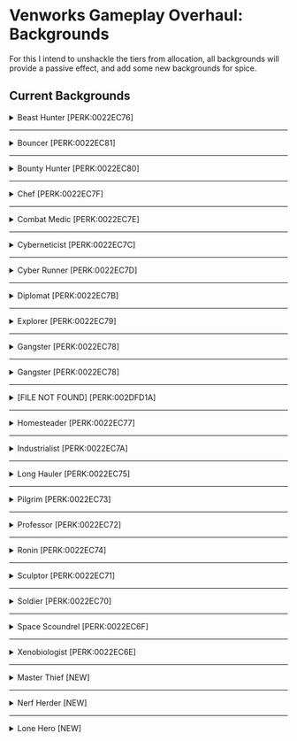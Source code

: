 # Venworks Gameplay Overhaul: Backgrounds

For this I intend to unshackle the tiers from allocation, all backgrounds will provide a passive effect, and add some new backgrounds for spice.

## Current Backgrounds

<details>

<summary>Beast Hunter [PERK:0022EC76]</summary>

### Existing

#### Description
From the Ashta of Akila to the Terrormorphs that plague the whole of the Settled Systems, hostile alien life abounds. You've learned the skills to track them, find them, and take them down.

#### Effects
- None 

#### Traits 
- Fitness
- Ballistics
- Gastronomy

### Overhauled

#### Description
From Critters to Apex Predators hostile alien life abounds. You've learned the skills to track them, take them down, and roast'em up. (15% bonus damage to aliens)

#### Effects
- Passive Effect: 15% bonus damage to aliens

#### Traits 
- Rifle Certification
- Zoology
- Gastronomy

</details>

-------------------------------------------------------------------------------

<details>

<summary>Bouncer [PERK:0022EC81]</summary>

### Existing

#### Description
You've worked the line at the toughest clubs in the Settled Systems. Back then, you learned that most non-lethal confrontations can be solved one of two ways: a strong right hook, or a more strongly secured door.

#### Effects
None 

#### Traits 
- Boxing
- Security
- Fitness

### Overhauled

#### Description
You've worked the line at the toughest clubs in the Settled Systems. Back then, you learned that most non-lethal confrontations can be solved one of two ways: a strong right hook, or a strong defense.

#### Effects
- Passive Effect: 15% physical damage reduction

#### Traits 
- Boxing
- Martial Arts
- Fitness

</details>

-------------------------------------------------------------------------------

<details>

<summary>Bounty Hunter [PERK:0022EC80]</summary>

### Existing

#### Description
Wherever there are wanted individuals, there are those who profit from their capture. And your quarry knows that in the vastness of space, they can run... but they can't hide.

#### Effects
None 

#### Traits 
- Piloting
- Targeting Control Systems
- Boost Pack Training

### Overhauled

#### Description
Wherever there are wanted individuals, there are those who profit from their capture. And your quarry knows that in the vastness of space, they can run... but they can't hide.

#### Effects
- Passive Effect: 15% increase in mission rewards and experience

#### Traits 
- Intimidation
- Boost Pack Training
- Boost Assault Training

</details>

-------------------------------------------------------------------------------

<details>

<summary>Chef  [PERK:0022EC7F]</summary>

### Existing

#### Description
While the unrefined masses scarfed down Chunks by the shipload, you catered to those with a more... discerning palate. In your kitchen, countless alien species became true culinary masterpieces.

#### Effects
None 

#### Traits 
- Gastronomy
- Dueling
- Scavenging

### Overhauled

#### Description
While the unrefined masses scarfed down Chunks by the shipload, you catered to those with a more... discerning palate. In your kitchen, countless alien species became true culinary masterpieces.

#### Effects
- Passive Effect: 15% increase food/drink buff magnitude and duration
- Passive Effect: 15% increase damage with a knife

#### Traits 
- Gastronomy
- Wellness
- Dueling

</details>

-------------------------------------------------------------------------------

<details>

<summary>Combat Medic [PERK:0022EC7E]</summary>

### Existing

#### Description
Leave it to human beings to fight over something as infinite as outer space. That's where you come in. You've never been afraid to take on the enemy... but you'd much rather take care of your friends.

#### Effects
None 

#### Traits 
- Pistol Certification
- Medicine
- Wellness

### Overhauled

#### Description
Leave it to human beings to fight over something as infinite as outer space. That's where you come in. You've never been afraid to take on the enemy... but you'd much rather take care of your friends.

#### Effects
- Passive Effect: 15% AoE heal over time

#### Traits 
- Pistol Certification
- Medicine
- Wellness

</details>

-------------------------------------------------------------------------------

<details>

<summary>Cyberneticist [PERK:0022EC7C]</summary>

### Existing

#### Description
Robots? Mere toys. Neuroamps? Good for parlor tricks. The Colony War may have made implants and upgrades available to veterans, but you once saw a greater future. Humans and machines, as one. 

#### Effects
None 

#### Traits 
- Medicine
- Security
- Lasers

### Overhauled

#### Description
Robots? Mere toys. Neuroamps? Good for parlor tricks. The Colony War may have made implants and upgrades available to veterans, but you once saw a greater future. Humans and machines, as one.

#### Effects
- Passive Effect: Remote control of robots and turrets
- Passive Effect: Random chance on hit, deploy leveled turret (max 1) for 10 seconds

#### Traits 
- Robots
- Scavenging
- Security

</details>

-------------------------------------------------------------------------------

<details>

<summary>Cyber Runner [PERK:0022EC7D]</summary>

### Existing

#### Description
From Neon to New Atlantis, the megacorps stand as monuments to power, prestige and profit. You've worked both for and against them, on the inside and out, often sacrificing conscience for credits.

#### Effects
None 

#### Traits 
- Stealth
- Security
- Theft

### Overhauled

#### Description
From Neon to New Atlantis, the megacorps stand as monuments to power, prestige and profit. You've worked both for and against them, on the inside and out, often sacrificing conscience for credits.

#### Effects
- Passive Effect: A prototype Ryujin manipulation implant that you stole is functional

#### Traits 
- Security
- Robotics
- Theft

</details>

-------------------------------------------------------------------------------

<details>

<summary>Diplomat [PERK:0022EC7B]</summary>

### Existing

#### Description
The wars are over. Peace now reigns the Settled Systems. But only because there are those quietly fighting to keep it. Because of you, agreements were signed, words were heeded... lives were spared.

#### Effects
None 

#### Traits 
- Stealth
- Security
- Theft

### Overhauled

#### Description
From Neon to New Atlantis, the megacorps stand as monuments to power, prestige and profit. You've worked both for and against them, on the inside and out, often sacrificing conscience for credits.

#### Effects
- Passive Effect: Randomly you can bribe someone with no credit loss or succeed in a persuasion attempt

#### Traits 
- Persuasion
- Diplomacy
- Commerce

</details>

-------------------------------------------------------------------------------

<details>

<summary>Explorer [PERK:0022EC79]</summary>

### Existing

#### Description
They said exploration is a lost art. You didn't listen. As the major factions argued over the space they desperately tried to control, you were busy uncovering the wonders of the Settled Systems.

#### Effects
None 

#### Traits 
- Lasers
- Astrodynamics
- Surveying

### Overhauled

#### Description
They said exploration is a lost art. You didn't listen. As the major factions argued over the space they desperately tried to control, you were busy uncovering the wonders of the Settled Systems.

#### Effects
- Passive Skill: ????

#### Traits 
- ???
- ???
- ???

</details>

-------------------------------------------------------------------------------

<details>

<summary>Gangster [PERK:0022EC78]</summary>

### Existing

#### Description
You were always disgusted by suckers killing themselves to make an "honest wage." As soon as you were old enough to hold a weapon, you took what you wanted from anyone unlucky enough to have it.

#### Effects
None 

#### Traits 
- Shotgun Certification
- Boxing
- Theft

### Overhauled

#### Description
You were always disgusted by suckers killing themselves to make an "honest wage." As soon as you were old enough to hold a weapon, you took what you wanted from anyone unlucky enough to have it.

#### Effects
- Passive Skill: ????

#### Traits 
- Shotgun Certification
- Boxing
- Theft

</details>

-------------------------------------------------------------------------------

<details>

<summary>Gangster [PERK:0022EC78]</summary>

### Existing

#### Description
You were always disgusted by suckers killing themselves to make an "honest wage." As soon as you were old enough to hold a weapon, you took what you wanted from anyone unlucky enough to have it.

#### Effects
None 

#### Traits 
- Shotgun Certification
- Boxing
- Theft

### Overhauled

#### Description
You were always disgusted by suckers killing themselves to make an "honest wage." As soon as you were old enough to hold a weapon, you took what you wanted from anyone unlucky enough to have it.

#### Effects
- Passive Skill: every so often randomly pickpocket a near by NPC for random misc item (digipicks, credits, chems, med packs)

#### Traits 
- Shotgun Certification
- Boxing
- Theft

</details>

-------------------------------------------------------------------------------

<details>

<summary>[FILE NOT FOUND] [PERK:002DFD1A]</summary>

This one only will be renamed "[FILE NOT FOUND]" is stupid current plan is "Jack of All Trades" or Mercenary

### Existing

#### Description
Oddly, there is no information on file about your past life. Clerical oversight? Deletion by some powerful unknown faction? Or was there just nothing of note to mention? Whatever the reason, your past is known only to you. What's important is the here and now, and the path you're about to forge...

#### Effects
None 

#### Traits 
- Wellness
- Ballistics
- Piloting

### Overhauled

#### Description
Whatever the reason, your past is known only to you and your clients. What's important is the here and now, and the path you're about to forge...

#### Effects
- Passive Skill: ???

#### Traits 
- Wellness
- Ballistics
- Piloting

</details>

-------------------------------------------------------------------------------

<details>

<summary>Homesteader [PERK:0022EC77]</summary>

### Existing

#### Description
The discovery of the Settled Systems' many oxygen-rich planets and moons meant humans could live just about anywhere... if they had the know how. You did, and utilized it to great effect.

#### Effects
None 

#### Traits 
- Geology
- Surveying
- Weight lifting

### Overhauled

#### Description
The discovery of the Settled Systems' many oxygen-rich planets and moons meant humans could live just about anywhere... if they had the know how. You did, and utilized it to great effect.

#### Effects
- Passive Skill: every so often randomly scavenge a random misc item (digipicks, credits, materials, med packs)

#### Traits 
- Dueling
- Surveying
- Scavenging

</details>

-------------------------------------------------------------------------------

<details>

<summary>Industrialist [PERK:0022EC7A]</summary>

### Existing

#### Description
There was a time when all you wanted to be was a titan of industry, maybe a ship designer, or megacorp exec. Thankfully, that skill set never goes out of style in the Settled Systems.

#### Effects
None 

#### Traits 
- Persuasion
- Security
- Research Methods

### Overhauled

#### Description
There was a time when all you wanted to be was a titan of industry, maybe a ship designer, or megacorp exec. Thankfully, that skill set never goes out of style in the Settled Systems.

#### Effects
- Passive Skill: every so often randomly receive credits from your investments. Also you retain access to UC your penthouse

#### Traits 
- Persuasion
- Negotiation
- Commerce

</details>

-------------------------------------------------------------------------------

<details>

<summary>Long Hauler [PERK:0022EC75]</summary>

### Existing

#### Description
Let those other hotheaded pilots obsess over laser weapons and maneuverability. You're a space trucker, pure and simple. Pack the cargo, get it there fast, get paid, repeat. Life is simple and good.

#### Effects
None 

#### Traits 
- Weight Lifting
- Piloting
- Ballistic

### Overhauled

#### Description
You're a space trucker, pure and simple. Pack the cargo, get it there fast, get paid, repeat. Life is simple and good.

#### Effects
- Passive Skill: ???

#### Traits 
- Payloads
- Piloting
- Astrophysics

</details>

-------------------------------------------------------------------------------

<details>

<summary>Pilgrim [PERK:0022EC73]</summary>

### Existing

#### Description
Wayfarer, wanderer, seeker... transient. You've been called many things during your travels, and learned something those others could never understand - the journey IS the destination.Wayfarer, wanderer, seeker... transient. You've been called many things during your travels, and learned something those others could never understand - the journey IS the destination.

#### Effects
None 

#### Traits 
- Scavenging
- Surveying
- Gastronomy

### Overhauled

#### Description
Wayfarer, wanderer, seeker... transient. You've been called many things during your travels, and learned something those others could never understand - the journey IS the destination.Wayfarer, wanderer, seeker... transient. You've been called many things during your travels, and learned something those others could never understand - the journey IS the destination.

#### Effects
- Passive Skill: Recover form infections over time

#### Traits 
- Scavenging
- Outpost Management
- Environmental Conditioning

</details>

-------------------------------------------------------------------------------

<details>

<summary>Professor [PERK:0022EC72]</summary>

### Existing

#### Description
You always enjoyed learning, but nothing could compare to the joy of teaching others. As humankind spread throughout the stars, there was never a lack of knowledge to obtain, and you gladly assisted.

#### Effects
None 

#### Traits 
- Astrodynamics
- Geology
- Research Methods

### Overhauled

#### Description
You always enjoyed learning, but nothing could compare to the joy of teaching others. As humankind spread throughout the stars, there was never a lack of knowledge to obtain, and you gladly assisted.

#### Effects
- Passive Skill: 10% XP gain from all sources

#### Traits 
- Leadership
- Chemistry
- Astrodynamics

</details>

-------------------------------------------------------------------------------

<details>

<summary>Ronin [PERK:0022EC74]</summary>

### Existing

#### Description
Masterless and unbound, you wandered the Settled Systems as a blade for hire. To some, you were a simple mercenary. To others, a hero. And to a select few... a nightmare they could never wake from.

#### Effects
None 

#### Traits 
- Dueling
- Stealth
- Scavenging

### Overhauled

#### Description
Masterless and unbound, you wandered the Settled Systems as a blade for hire. To some, you were a simple mercenary. To others, a hero. And to a select few... a nightmare they could never wake from.

#### Effects
- Passive Skill: 15% bonus damage to humans

#### Traits 
- Dueling
- Martial Arts
- Rejuvenation

</details>

-------------------------------------------------------------------------------

<details>

<summary>Sculptor [PERK:0022EC71]</summary>

### Existing

#### Description
With your knowledge of anatomy and skilled, steady hands, you could have had a lucrative career as a surgeon. Instead, you followed your heart, and created works of art to amaze and inspire.

#### Effects
None 

#### Traits 
- Medicine
- Geology
- Persuasion

### Overhauled

#### Description
With your knowledge of anatomy and skilled, steady hands, you could have had a lucrative career as a surgeon. Instead, you followed your heart, and created works of art to amaze and inspire.

#### Effects
- Passive Skill: crafting yields addition items or higher quality items

#### Traits 
- Geology
- Demolitions
- Fitness

</details>

-------------------------------------------------------------------------------

<details>

<summary>Soldier [PERK:0022EC70]</summary>

### Existing

#### Description
The Settled Systems is no stranger to warfare, and if there's one thing armed conflict relies on it's trained warriors with guns and guts. You had both. Simple, bloody work... and you were great at it.

#### Effects
None 

#### Traits 
- Fitness
- Ballistics
- Boost Pack Training

### Overhauled

#### Description
The Settled Systems is no stranger to warfare, and if there's one thing armed conflict relies on it's trained warriors with guns and guts. You had both. Simple, bloody work... and you were great at it.

#### Effects
- Passive Skill: 10% chance to evade damage

#### Traits 
- Particle Beams 
- Demolitions
- Pain Tolerance

</details>

-------------------------------------------------------------------------------

<details>

<summary>Space Scoundrel [PERK:0022EC6F]</summary>

Space Scoundrel is a poor name going to rename to Space Pirate

### Existing

#### Description
Good? Bad? Whose right is it to say? If there's anything you've learned while traipsing through the galaxy, it's this: space may look black, but it's really one big shade of grey.

#### Effects
None 

#### Traits 
- Pistol Certification
- Piloting
- Persuasion

### Overhauled

#### Description
Good? Bad? Whose right is it to say? If there's anything you've learned while traipsing through the galaxy, it's this: space may look black, but it's really one big shade of grey.

#### Effects
- Passive Skill: Joined to the Crimson Fleet faction, 25% chance to evade contraband scans, start in The Key

#### Traits 
- Pistol Certification 
- Deception
- Targeting Control Systems

</details>

-------------------------------------------------------------------------------

<details>

<summary>Xenobiologist [PERK:0022EC6E]</summary>

### Existing

#### Description
The Settled Systems is home to untold alien species. And while none of them have yet proven sentient, that never deterred you. So you sought out and studied them for whatever gifts they offered.

#### Effects
None 

#### Traits 
- Lasers
- Survey
- Fitness

### Overhauled

#### Description
The Settled Systems is home to untold alien species. And while none of them have yet proven sentient, that never deterred you. So you sought out and studied them for whatever gifts they offered.

#### Effects
- Passive Effect: 15% increase aid items buffs magnitude and duration

#### Traits 
- Zoology
- Botany
- Chemistry

</details>

-------------------------------------------------------------------------------

<details>

<summary>Master Thief [NEW]</summary>

#### Description
Other peoples precious items are the oysters you thrive to find and claim.

#### Effects
- Passive Effect: Once every few minutes you force unlock a nearby door or container (This could be game breaking need feedback)

#### Traits 
- Stealth
- Concealment
- Theft

</details>

-------------------------------------------------------------------------------

<details>

<summary>Nerf Herder [NEW]</summary>

#### Description
Some people are just not cut out for normal life in the settled systems, you choose to roam the galaxy herding the nerfs. 

#### Effects
- Passive Effect: Random chance on hit, summon a local creature (max 2) to aid you for 10 seconds

#### Traits 
- Zoology
- Engine Systems
- Deception

</details>

-------------------------------------------------------------------------------

<details>

<summary>Lone Hero [NEW]</summary>

#### Description
Lone engineer that hides from civilization and hunts wrong doers using self designed weapons and suits. 

#### Effects
- Passive Effect: Bonus critical chance and damage

#### Traits 
- Isolation
- Weapon Engineering
- Space Suit Engineering

</details>

